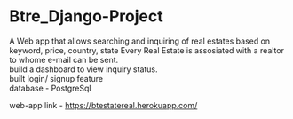 # Btre_Django-Project
A Web app that allows searching and inquiring of real estates based on keyword, price, country, state 
Every Real Estate is assosiated with a realtor to whome e-mail can be sent. <br/>
build a dashboard to view inquiry status. <br/>
built login/ signup feature <br/>
database - PostgreSql <br/>


web-app link - https://btestatereal.herokuapp.com/

